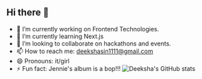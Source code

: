 ## Hi there 👋

<!--
**deekshaasingh/deekshaasingh** is a ✨ _special_ ✨ repository because its `README.md` (this file) appears on your GitHub profile.

Here are some ideas to get you started:
-->

- 🔭 I’m currently working on Frontend Technologies.
- 🌱 I’m currently learning Next.js
- 👯 I’m looking to collaborate on hackathons and events.
- 📫 How to reach me: deekshasin1111@gmail.com
- 😄 Pronouns: it/girl
- ⚡ Fun fact: Jennie's album is a bop!!!
 ![Deeksha's GitHub stats](https://github-readme-stats.vercel.app/api?username=deekshaasingh&theme=monokai_icons=true)


